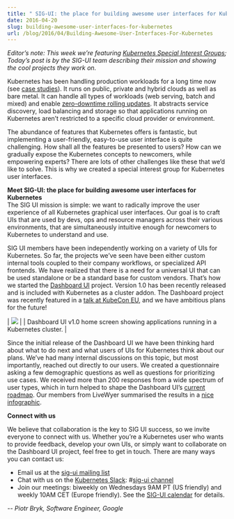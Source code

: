 ```yaml
---
title: " SIG-UI: the place for building awesome user interfaces for Kubernetes "
date: 2016-04-20
slug: building-awesome-user-interfaces-for-kubernetes
url: /blog/2016/04/Building-Awesome-User-Interfaces-For-Kubernetes
---
```

_Editor’s note: This week we’re featuring [Kubernetes Special Interest Groups](https://github.com/kubernetes/kubernetes/wiki/Special-Interest-Groups-(SIGs)); Today’s post is by the SIG-UI team describing their mission and showing the cool projects they work on._  

Kubernetes has been handling production workloads for a long time now (see [case studies](http://kubernetes.io/#talkToUs)). It runs on public, private and hybrid clouds as well as bare metal. It can handle all types of workloads (web serving, batch and mixed) and enable [zero-downtime rolling updates](https://www.youtube.com/watch?v=9C6YeyyUUmI). It abstracts service discovery, load balancing and storage so that applications running on Kubernetes aren’t restricted to a specific cloud provider or environment.  

The abundance of features that Kubernetes offers is fantastic, but implementing a user-friendly, easy-to-use user interface is quite challenging. How shall all the features be presented to users? How can we gradually expose the Kubernetes concepts to newcomers, while empowering experts? There are lots of other challenges like these that we’d like to solve. This is why we created a special interest group for Kubernetes user interfaces.  

**Meet SIG-UI: the place for building awesome user interfaces for Kubernetes**  
The SIG UI mission is simple: we want to radically improve the user experience of all Kubernetes graphical user interfaces. Our goal is to craft UIs that are used by devs, ops and resource managers across their various environments, that are simultaneously intuitive enough for newcomers to Kubernetes to understand and use.  

SIG UI members have been independently working on a variety of UIs for Kubernetes. So far, the projects we’ve seen have been either custom internal tools coupled to their company workflows, or specialized API frontends. We have realized that there is a need for a universal UI that can be used standalone or be a standard base for custom vendors. That’s how we started the [Dashboard UI](http://github.com/kubernetes/dashboard) project. Version 1.0 has been recently released and is included with Kubernetes as a cluster addon. The Dashboard project was recently featured in a [talk at KubeCon EU](https://www.youtube.com/watch?v=sARH5zQhovE), and we have ambitious plans for the future!  

| ![](https://lh4.googleusercontent.com/jsHjTjFstXaq17Axu0xduW6Dd5g3EkEUmtStNsPmhvw5pxGuYxnhSRSkspHnpExKd0lBnhkD_F58sM7DVfjlYsGZLOYcKJghhK0cTxAdgk2Cun02RY-hSuUztugHJG8MmTmH8OPM) |
| Dashboard UI v1.0 home screen showing applications running in a Kubernetes cluster. |


Since the initial release of the Dashboard UI we have been thinking hard about what to do next and what users of UIs for Kubernetes think about our plans. We’ve had many internal discussions on this topic, but most importantly, reached out directly to our users. We created a questionnaire asking a few demographic questions as well as questions for prioritizing use cases. We received more than 200 responses from a wide spectrum of user types, which in turn helped to shape the Dashboard UI’s [current roadmap](https://github.com/kubernetes/dashboard/blob/master/docs/devel/roadmap.md). Our members from LiveWyer summarised the results in a [nice infographic](http://static.lwy.io/img/kubernetes_dashboard_infographic.png).&nbsp;  

**Connect with us**    

We believe that collaboration is the key to SIG UI success, so we invite everyone to connect with us. Whether you’re a Kubernetes user who wants to provide feedback, develop your own UIs, or simply want to collaborate on the Dashboard UI project, feel free to get in touch. There are many ways you can contact us:  

- Email us at the [sig-ui mailing list](https://groups.google.com/forum/#!forum/kubernetes-sig-ui)
- Chat with us on the [Kubernetes Slack](http://slack.k8s.io/): #[sig-ui channel](https://kubernetes.slack.com/messages/sig-ui/)
- Join our meetings: biweekly on Wednesdays 9AM PT (US friendly) and weekly 10AM CET (Europe friendly). See the [SIG-UI calendar](https://calendar.google.com/calendar/embed?src=google.com_52lm43hc2kur57dgkibltqc6kc%40group.calendar.google.com&ctz=Europe/Warsaw) for details.&nbsp;

_-- Piotr Bryk, Software Engineer, Google_  
